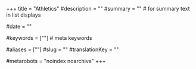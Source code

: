 +++
title = "Athletics"
#description = ""
#summary = ""    # for summary text in list displays

#date = ""

#keywords = [""]   # meta keywords

#aliases = [""]
#slug = ""
#translationKey = ""

#metarobots = "noindex noarchive"
+++
